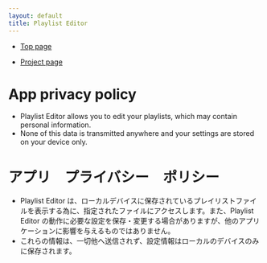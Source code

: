 ```yaml
---
layout: default
title: Playlist Editor
---
```


* [Top page](https://torumyax.github.io/Playlist-editor/)
  
* [Project page](https://github.com/torumyax/Playlist-editor)
  


# App privacy policy

* Playlist Editor allows you to edit your playlists, which may contain personal information. 
* None of this data is transmitted anywhere and your settings are stored on your device only.

# アプリ　プライバシー　ポリシー

* Playlist Editor は、ローカルデバイスに保存されているプレイリストファイルを表示する為に、指定されたファイルにアクセスします。また、Playlist Editor の動作に必要な設定を保存・変更する場合がありますが、他のアプリケーションに影響を与えるものではありません。
* これらの情報は、一切他へ送信されず、設定情報はローカルのデバイスのみに保存されます。
